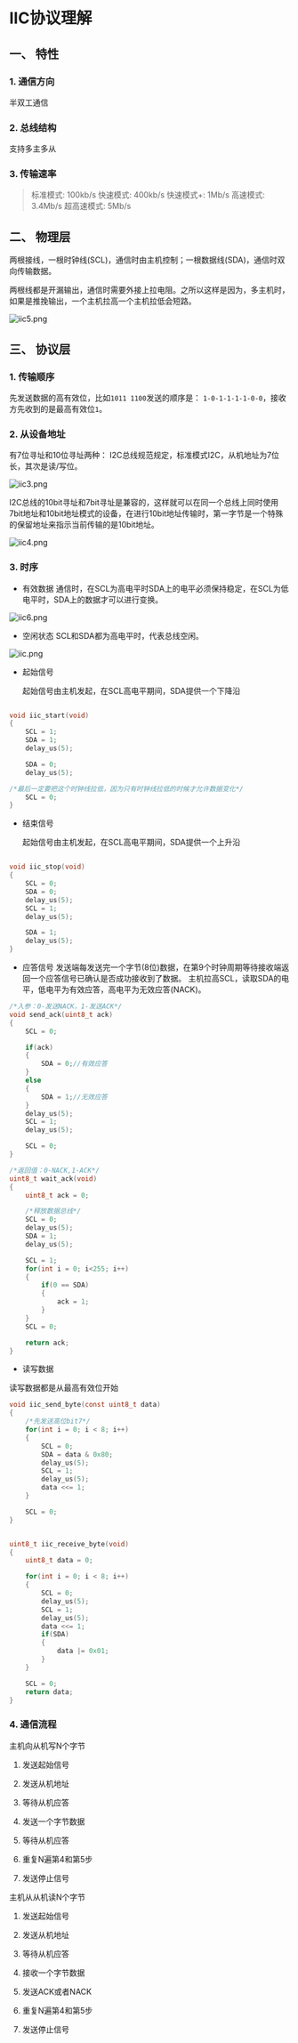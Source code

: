 # IIC协议理解

## 一、 特性

### 1. 通信方向

半双工通信

### 2. 总线结构

支持多主多从

### 3. 传输速率

> 标准模式:    100kb/s
> 快速模式:    400kb/s
> 快速模式+:  1Mb/s
> 高速模式:     3.4Mb/s
> 超高速模式: 5Mb/s

## 二、 物理层

两根接线，一根时钟线(SCL)，通信时由主机控制；一根数据线(SDA)，通信时双向传输数据。

两根线都是开漏输出，通信时需要外接上拉电阻。之所以这样是因为，多主机时，如果是推挽输出，一个主机拉高一个主机拉低会短路。

![iic5.png](IIC协议理解.assets/6bf89b3fb7d6e0736afea5448fb233c998eba062.png)

## 三、 协议层

### 1. 传输顺序

先发送数据的高有效位，比如`1011 1100`发送的顺序是：
`1-0-1-1-1-1-0-0`，接收方先收到的是最高有效位`1`。

### 2. 从设备地址

有7位寻址和10位寻址两种：
I2C总线规范规定，标准模式I2C，从机地址为7位长，其次是读/写位。

![iic3.png](IIC协议理解.assets/aae888780c068260c3f2247bae399d65840fc925.png)

I2C总线的10bit寻址和7bit寻址是兼容的，这样就可以在同一个总线上同时使用7bit地址和10bit地址模式的设备，在进行10bit地址传输时，第一字节是一个特殊的保留地址来指示当前传输的是10bit地址。

![iic4.png](IIC协议理解.assets/53b1ed340903d6553eeec55abb9e27b6abef9d73.png)

### 3. 时序

- 有效数据
  通信时，在SCL为高电平时SDA上的电平必须保持稳定，在SCL为低电平时，SDA上的数据才可以进行变换。

![iic6.png](IIC协议理解.assets/2375a4be00eb5e78b7c386564c29b4bd3b9c9224.png)

- 空闲状态
  SCL和SDA都为高电平时，代表总线空闲。



![iic.png](IIC协议理解.assets/470747468484df7e5880f3d8565f5416b76cae2a.png)

- 起始信号
  
  起始信号由主机发起，在SCL高电平期间，SDA提供一个下降沿

```c

void iic_start(void)
{
    SCL = 1;
    SDA = 1;
    delay_us(5);

    SDA = 0;
    delay_us(5);

/*最后一定要把这个时钟线拉低，因为只有时钟线拉低的时候才允许数据变化*/
    SCL = 0;
}
```

- 结束信号
  
  起始信号由主机发起，在SCL高电平期间，SDA提供一个上升沿

```c

void iic_stop(void)
{
    SCL = 0;
    SDA = 0;
    delay_us(5);
    SCL = 1;
    delay_us(5);

    SDA = 1;
    delay_us(5);
}
```

- 应答信号
  发送端每发送完一个字节(8位)数据，在第9个时钟周期等待接收端返回一个应答信号已确认是否成功接收到了数据。
  主机拉高SCL，读取SDA的电平，低电平为有效应答，高电平为无效应答(NACK)。

```c
/*入参：0-发送NACK，1-发送ACK*/
void send_ack(uint8_t ack)
{
    SCL = 0;

    if(ack)
    {
        SDA = 0;//有效应答
    }
    else
    {
        SDA = 1;//无效应答
    }
    delay_us(5);
    SCL = 1;
    delay_us(5);

    SCL = 0;
}

/*返回值：0-NACK,1-ACK*/
uint8_t wait_ack(void)
{
    uint8_t ack = 0;

    /*释放数据总线*/
    SCL = 0;
    delay_us(5);
    SDA = 1;
    delay_us(5);

    SCL = 1;
    for(int i = 0; i<255; i++)
    {
        if(0 == SDA)
        {
            ack = 1;
        }
    }
    SCL = 0;

    return ack;
}
```

- 读写数据

读写数据都是从最高有效位开始

```c
void iic_send_byte(const uint8_t data)
{
    /*先发送高位bit7*/
    for(int i = 0; i < 8; i++)
    {
        SCL = 0;
        SDA = data & 0x80;
        delay_us(5);
        SCL = 1;
        delay_us(5);
        data <<= 1;
    }

    SCL = 0;
}


uint8_t iic_receive_byte(void)
{
    uint8_t data = 0;

    for(int i = 0; i < 8; i++)
    {
        SCL = 0;
        delay_us(5);
        SCL = 1;
        delay_us(5);
        data <<= 1;
        if(SDA)
        {
            data |= 0x01;
        }
    }

    SCL = 0;
    return data;
}
```

### 4. 通信流程

主机向从机写N个字节

1. 发送起始信号

2. 发送从机地址

3. 等待从机应答

4. 发送一个字节数据

5. 等待从机应答

6. 重复N遍第4和第5步

7. 发送停止信号

主机从从机读N个字节

1. 发送起始信号

2. 发送从机地址

3. 等待从机应答

4. 接收一个字节数据

5. 发送ACK或者NACK

6. 重复N遍第4和第5步

7. 发送停止信号
